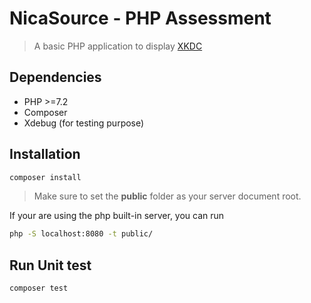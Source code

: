 # NicaSource - PHP Assessment
> A basic PHP application to display [XKDC](https://xkcd.com/)

## Dependencies

* PHP >=7.2
* Composer
* Xdebug (for testing purpose)

## Installation
```bash
composer install
```

> Make sure to set the **public** folder as your server document root.

If your are using the php built-in server, you can run 
```bash
php -S localhost:8080 -t public/
```

## Run Unit test
```
composer test
```
